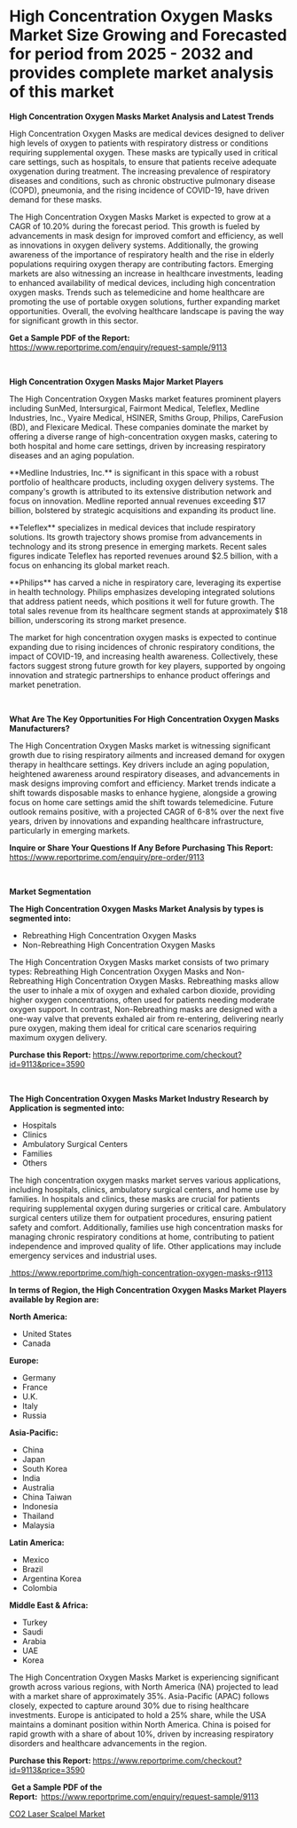 <p><h1>High Concentration Oxygen Masks Market Size Growing and Forecasted for period from 2025 - 2032 and provides complete market analysis of this market</h1></p><p><strong>High Concentration Oxygen Masks Market Analysis and Latest Trends</strong></p>
<p><p>High Concentration Oxygen Masks are medical devices designed to deliver high levels of oxygen to patients with respiratory distress or conditions requiring supplemental oxygen. These masks are typically used in critical care settings, such as hospitals, to ensure that patients receive adequate oxygenation during treatment. The increasing prevalence of respiratory diseases and conditions, such as chronic obstructive pulmonary disease (COPD), pneumonia, and the rising incidence of COVID-19, have driven demand for these masks.</p><p>The High Concentration Oxygen Masks Market is expected to grow at a CAGR of 10.20% during the forecast period. This growth is fueled by advancements in mask design for improved comfort and efficiency, as well as innovations in oxygen delivery systems. Additionally, the growing awareness of the importance of respiratory health and the rise in elderly populations requiring oxygen therapy are contributing factors. Emerging markets are also witnessing an increase in healthcare investments, leading to enhanced availability of medical devices, including high concentration oxygen masks. Trends such as telemedicine and home healthcare are promoting the use of portable oxygen solutions, further expanding market opportunities. Overall, the evolving healthcare landscape is paving the way for significant growth in this sector.</p></p>
<p><strong>Get a Sample PDF of the Report:&nbsp;</strong> <a href="https://www.reportprime.com/enquiry/request-sample/9113?utm_campaign=2186&utm_medium=2&utm_source=Github&utm_content=ia&utm_term=20032025&utm_id=high-concentration-oxygen-masks">https://www.reportprime.com/enquiry/request-sample/9113</a></p>
<p>&nbsp;</p>
<p><strong>High Concentration Oxygen Masks Major Market Players</strong></p>
<p><p>The High Concentration Oxygen Masks market features prominent players including SunMed, Intersurgical, Fairmont Medical, Teleflex, Medline Industries, Inc., Vyaire Medical, HSINER, Smiths Group, Philips, CareFusion (BD), and Flexicare Medical. These companies dominate the market by offering a diverse range of high-concentration oxygen masks, catering to both hospital and home care settings, driven by increasing respiratory diseases and an aging population.</p><p>**Medline Industries, Inc.** is significant in this space with a robust portfolio of healthcare products, including oxygen delivery systems. The company's growth is attributed to its extensive distribution network and focus on innovation. Medline reported annual revenues exceeding $17 billion, bolstered by strategic acquisitions and expanding its product line.</p><p>**Teleflex** specializes in medical devices that include respiratory solutions. Its growth trajectory shows promise from advancements in technology and its strong presence in emerging markets. Recent sales figures indicate Teleflex has reported revenues around $2.5 billion, with a focus on enhancing its global market reach.</p><p>**Philips** has carved a niche in respiratory care, leveraging its expertise in health technology. Philips emphasizes developing integrated solutions that address patient needs, which positions it well for future growth. The total sales revenue from its healthcare segment stands at approximately $18 billion, underscoring its strong market presence.</p><p>The market for high concentration oxygen masks is expected to continue expanding due to rising incidences of chronic respiratory conditions, the impact of COVID-19, and increasing health awareness. Collectively, these factors suggest strong future growth for key players, supported by ongoing innovation and strategic partnerships to enhance product offerings and market penetration.</p></p>
<p>&nbsp;</p>
<p><strong>What Are The Key Opportunities For High Concentration Oxygen Masks Manufacturers?</strong></p>
<p><p>The High Concentration Oxygen Masks market is witnessing significant growth due to rising respiratory ailments and increased demand for oxygen therapy in healthcare settings. Key drivers include an aging population, heightened awareness around respiratory diseases, and advancements in mask designs improving comfort and efficiency. Market trends indicate a shift towards disposable masks to enhance hygiene, alongside a growing focus on home care settings amid the shift towards telemedicine. Future outlook remains positive, with a projected CAGR of 6-8% over the next five years, driven by innovations and expanding healthcare infrastructure, particularly in emerging markets.</p></p>
<p><strong>Inquire or Share Your Questions If Any Before Purchasing This Report:</strong> <a href="https://www.reportprime.com/enquiry/pre-order/9113?utm_campaign=2186&utm_medium=2&utm_source=Github&utm_content=ia&utm_term=20032025&utm_id=high-concentration-oxygen-masks">https://www.reportprime.com/enquiry/pre-order/9113</a></p>
<p>&nbsp;</p>
<p><strong>Market Segmentation</strong></p>
<p><strong>The High Concentration Oxygen Masks Market Analysis by types is segmented into:</strong></p>
<p><ul><li>Rebreathing High Concentration Oxygen Masks</li><li>Non-Rebreathing High Concentration Oxygen Masks</li></ul></p>
<p><p>The High Concentration Oxygen Masks market consists of two primary types: Rebreathing High Concentration Oxygen Masks and Non-Rebreathing High Concentration Oxygen Masks. Rebreathing masks allow the user to inhale a mix of oxygen and exhaled carbon dioxide, providing higher oxygen concentrations, often used for patients needing moderate oxygen support. In contrast, Non-Rebreathing masks are designed with a one-way valve that prevents exhaled air from re-entering, delivering nearly pure oxygen, making them ideal for critical care scenarios requiring maximum oxygen delivery.</p></p>
<p><strong>Purchase this Report:&nbsp;</strong><a href="https://www.reportprime.com/checkout?id=9113&price=3590&utm_campaign=2186&utm_medium=2&utm_source=Github&utm_content=ia&utm_term=20032025&utm_id=high-concentration-oxygen-masks">https://www.reportprime.com/checkout?id=9113&price=3590</a></p>
<p>&nbsp;</p>
<p><strong>The High Concentration Oxygen Masks Market Industry Research by Application is segmented into:</strong></p>
<p><ul><li>Hospitals</li><li>Clinics</li><li>Ambulatory Surgical Centers</li><li>Families</li><li>Others</li></ul></p>
<p><p>The high concentration oxygen masks market serves various applications, including hospitals, clinics, ambulatory surgical centers, and home use by families. In hospitals and clinics, these masks are crucial for patients requiring supplemental oxygen during surgeries or critical care. Ambulatory surgical centers utilize them for outpatient procedures, ensuring patient safety and comfort. Additionally, families use high concentration masks for managing chronic respiratory conditions at home, contributing to patient independence and improved quality of life. Other applications may include emergency services and industrial uses.</p></p>
<p><a href="https://www.reportprime.com/high-concentration-oxygen-masks-r9113?utm_campaign=2186&utm_medium=2&utm_source=Github&utm_content=ia&utm_term=20032025&utm_id=high-concentration-oxygen-masks">&nbsp;https://www.reportprime.com/high-concentration-oxygen-masks-r9113</a></p>
<p><strong>In terms of Region, the High Concentration Oxygen Masks Market Players available by Region are:</strong></p>
<p>
    <p> <strong> North America: </strong>
        <ul>
            <li>United States</li>
            <li>Canada</li>
        </ul>
        </p> 
    <p> <strong> Europe: </strong>
        <ul>
            <li>Germany</li>
            <li>France</li>
            <li>U.K.</li>
            <li>Italy</li>
            <li>Russia</li>
        </ul>
        </p> 
    <p> <strong> Asia-Pacific: </strong>
        <ul>
            <li>China</li>
            <li>Japan</li>
            <li>South Korea</li>
            <li>India</li>
            <li>Australia</li>
            <li>China Taiwan</li>
            <li>Indonesia</li>
            <li>Thailand</li>
            <li>Malaysia</li>
        </ul>
        </p> 
    <p> <strong> Latin America: </strong>
        <ul>
            <li>Mexico</li>
            <li>Brazil</li>
            <li>Argentina Korea</li>
            <li>Colombia</li>
        </ul>
        </p> 
    <p> <strong> Middle East & Africa: </strong>
        <ul>
            <li>Turkey</li>
            <li>Saudi</li>
            <li>Arabia</li>
            <li>UAE</li>
            <li>Korea</li>
        </ul>
    </p>
    </p>
<p><p>The High Concentration Oxygen Masks Market is experiencing significant growth across various regions, with North America (NA) projected to lead with a market share of approximately 35%. Asia-Pacific (APAC) follows closely, expected to capture around 30% due to rising healthcare investments. Europe is anticipated to hold a 25% share, while the USA maintains a dominant position within North America. China is poised for rapid growth with a share of about 10%, driven by increasing respiratory disorders and healthcare advancements in the region.</p></p>
<p><strong>Purchase this Report: </strong><a href="https://www.reportprime.com/checkout?id=9113&price=3590&utm_campaign=2186&utm_medium=2&utm_source=Github&utm_content=ia&utm_term=20032025&utm_id=high-concentration-oxygen-masks">https://www.reportprime.com/checkout?id=9113&price=3590</a></p>
<p>&nbsp;<strong>Get a Sample PDF of the Report:&nbsp;&nbsp;</strong><a href="https://www.reportprime.com/enquiry/request-sample/9113?utm_campaign=2186&utm_medium=2&utm_source=Github&utm_content=ia&utm_term=20032025&utm_id=high-concentration-oxygen-masks">https://www.reportprime.com/enquiry/request-sample/9113</a></p>
<p><strong></strong></p>
<p><p><a href="https://github.com/nathandecarvalho/Market-Research-Report-List-6/blob/main/co2-laser-scalpel-market.md?utm_campaign=2186&utm_medium=2&utm_source=Github&utm_content=ia&utm_term=20032025&utm_id=high-concentration-oxygen-masks">CO2 Laser Scalpel Market</a></p></p>